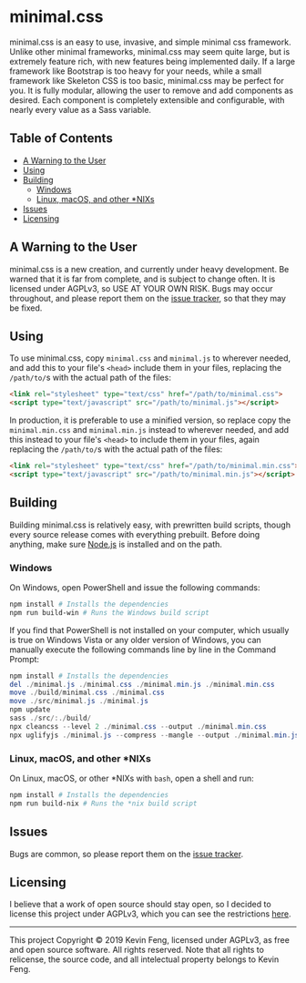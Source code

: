 # minimal.css

minimal.css is an easy to use, invasive, and simple minimal css framework. Unlike other minimal frameworks, minimal.css may seem quite large, but is extremely feature rich, with new features being implemented daily. If a large framework like Bootstrap is too heavy for your needs, while a small framework like Skeleton CSS is too basic, minimal.css may be perfect for you. It is fully modular, allowing the user to remove and add components as desired. Each component is completely extensible and configurable, with nearly every value as a Sass variable.

## Table of Contents
- [A Warning to the User](#a-warning-to-the-user)
- [Using](#using)
- [Building](#building)
  - [Windows](#windows)
  - [Linux, macOS, and other \*NIXs](#linux-macos-and-other-nixs)
- [Issues](#issues)
- [Licensing](#licensing)


## A Warning to the User

minimal.css is a new creation, and currently under heavy development. Be warned that it is far from complete, and is subject to change often. It is licensed under AGPLv3, so USE AT YOUR OWN RISK. Bugs may occur throughout, and please report them on the [issue tracker](https://github.com/HereIsKevin/minimal.css/issues), so that they may be fixed.

## Using

To use minimal.css, copy `minimal.css` and `minimal.js` to wherever needed, and add this to your file's `<head>` include them in your files, replacing the `/path/to/`s with the actual path of the files:

```html
<link rel="stylesheet" type="text/css" href="/path/to/minimal.css">
<script type="text/javascript" src="/path/to/minimal.js"></script>
```

In production, it is preferable to use a minified version, so replace copy the `minimal.min.css` and `minimal.min.js` instead to wherever needed, and add this instead to your file's `<head>` to include them in your files, again replacing the `/path/to/`s with the actual path of the files:

```html
<link rel="stylesheet" type="text/css" href="/path/to/minimal.min.css">
<script type="text/javascript" src="/path/to/minimal.min.js"></script>
```

## Building

Building minimal.css is relatively easy, with prewritten build scripts, though every source release comes with everything prebuilt. Before doing anything, make sure [Node.js](https://nodejs.org/) is installed and on the path.

### Windows

On Windows, open PowerShell and issue the following commands:

```powershell
npm install # Installs the dependencies
npm run build-win # Runs the Windows build script
```

If you find that PowerShell is not installed on your computer, which usually is true on Windows Vista or any older version of Windows, you can manually execute the following commands line by line in the Command Prompt:

```powershell
npm install # Installs the dependencies
del ./minimal.js ./minimal.css ./minimal.min.js ./minimal.min.css
move ./build/minimal.css ./minimal.css
move ./src/minimal.js ./minimal.js
npm update
sass ./src/:./build/
npx cleancss --level 2 ./minimal.css --output ./minimal.min.css
npx uglifyjs ./minimal.js --compress --mangle --output ./minimal.min.js
```

### Linux, macOS, and other \*NIXs

On Linux, macOS, or other \*NIXs with `bash`, open a shell and run:

```bash
npm install # Installs the dependencies
npm run build-nix # Runs the *nix build script
```

## Issues

Bugs are common, so please report them on the [issue tracker](https://github.com/HereIsKevin/minimal.css/issues).

## Licensing

I believe that a work of open source should stay open, so I decided to license this project under AGPLv3, which you can see the restrictions [here](https://choosealicense.com/licenses/agpl-3.0/).

---

This project Copyright &copy; 2019 Kevin Feng, licensed under AGPLv3, as free and open source software. All rights reserved. Note that all rights to relicense, the source code, and all intelectual property belongs to Kevin Feng.

